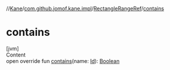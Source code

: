 //[Kane](../../index.md)/[com.github.jomof.kane.impl](../index.md)/[RectangleRangeRef](index.md)/[contains](contains.md)



# contains  
[jvm]  
Content  
open override fun [contains](contains.md)(name: [Id](../index.md#%5Bcom.github.jomof.kane.impl%2FId%2F%2F%2FPointingToDeclaration%2F%5D%2FClasslikes%2F-1324435526)): [Boolean](https://kotlinlang.org/api/latest/jvm/stdlib/kotlin/-boolean/index.html)  



